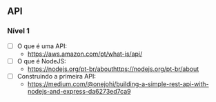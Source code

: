 ## API
### Nível 1
- [ ] O que é uma API:
	- https://aws.amazon.com/pt/what-is/api/		
- [ ] O que é NodeJS:
	- https://nodejs.org/pt-br/abouthttps://nodejs.org/pt-br/about
- [ ] Construindo a primeira API:
	- https://medium.com/@onejohi/building-a-simple-rest-api-with-nodejs-and-express-da6273ed7ca9
